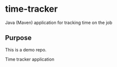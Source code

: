 # time-tracker
Java (Maven) application for tracking time on the job

## Purpose

This is a demo repo.

Time tracker application
